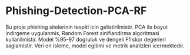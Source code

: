 # Phishing-Detection-PCA-RF
Bu proje phishing sitelerinin tespiti icin gelistirilmistir. PCA ile boyut indirgeme uygulanmis, Random Forest siniflandirma algoritmasi kullanilmistir. Model %95-97 dogruluk ve dengeli F1 skor degerleri saglamistir. Veri on isleme, model egitimi ve metrik analizleri icermektedir.
